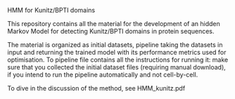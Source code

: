 HMM for Kunitz/BPTI domains

This repository contains all the material for the development of an hidden Markov Model for detecting Kunitz/BPTI domains in protein sequences.

The material is organized as initial datasets, pipeline taking the datasets in input and returning the trained model with its performance metrics used for optimisation.
To pipeline file contains all the instructions for running it: make sure that you collected the initial dataset files (requiring manual download), if you intend to run the pipeline automatically and not cell-by-cell.

To dive in the discussion of the method, see HMM_kunitz.pdf
